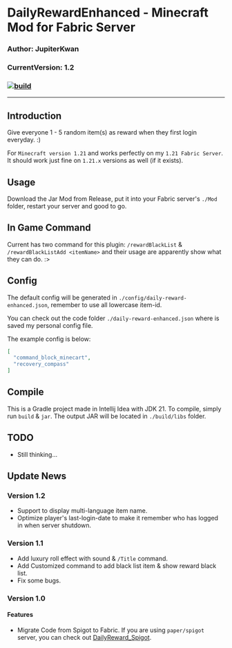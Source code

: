 # DailyRewardEnhanced - Minecraft Mod for Fabric Server

### Author: JupiterKwan

### CurrentVersion: 1.2 

### [![build](https://github.com/JupiterKwan/DailyRewardEnhanced_Fabric/actions/workflows/build.yml/badge.svg)](https://github.com/JupiterKwan/DailyRewardEnhanced_Fabric/actions/workflows/build.yml)

---

## Introduction

Give everyone 1 - 5 random item(s) as reward when they first login everyday. :)

For ```Minecraft version 1.21``` and works perfectly on my ```1.21 Fabric Server```. It should work just fine on ```1.21.x```
versions as well (if it exists).

## Usage

Download the Jar Mod from Release, put it into your Fabric server's `````./Mod````` folder, restart your
server and good to go.

## In Game Command

Current has two command for this plugin: ```/rewardBlackList``` & ```/rewardBlackListAdd <itemName>``` and their usage are apparently show what they can do. :>

## Config

The default config will be generated in ```./config/daily-reward-enhanced.json```, remember to use all lowercase item-id.

You can check out the code folder ```./daily-reward-enhanced.json``` where is saved my personal config file.

The example config is below:

```json
[
  "command_block_minecart",
  "recovery_compass"
]
```

## Compile

This is a Gradle project made in Intellij Idea with JDK 21. To compile, simply run ```build``` & ```jar```. The output JAR will be located
in ```./build/libs``` folder.

## TODO

- Still thinking...

## Update News

### Version 1.2

- Support to display multi-language item name.
- Optimize player's last-login-date to make it remember who has logged in when server shutdown.

### Version 1.1

- Add luxury roll effect with sound &  ```/Title``` command.
- Add Customized command to add black list item & show reward black list.
- Fix some bugs.

### Version 1.0

#### Features

- Migrate Code from Spigot to Fabric. If you are using ```paper/spigot``` server, you can check out [DailyReward_Spigot](https://github.com/JupiterKwan/DailyReward_Spigot).



